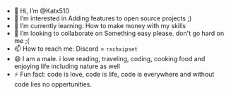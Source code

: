 - 👋 Hi, I’m @Katx510
- 👀 I’m interested in Adding features to open source projects ;)
- 🌱 I’m currently learning: How to make money with my skills
- 💞️ I’m looking to collaborate on Something easy please. don't go hard on me ;(
- 📫 How to reach me: Discord = ```rxchxipset```
- 😄 I am a male. i love reading, traveling, coding, cooking food and enjoying life including nature as well
- ⚡ Fun fact: code is love, code is life, code is everywhere and without code lies no oppertunities. 
